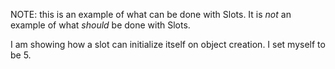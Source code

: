 NOTE: this is an example of what can be done with Slots. It is *not* an example of what *should* be done with Slots.I am showing how a slot can initialize itself on object creation.I set myself to be 5.